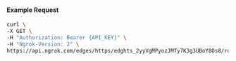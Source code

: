 <!-- Code generated for API Clients. DO NOT EDIT. -->

#### Example Request

```bash
curl \
-X GET \
-H "Authorization: Bearer {API_KEY}" \
-H "Ngrok-Version: 2" \
https://api.ngrok.com/edges/https/edghts_2yyVgMPyozJMTy7K3g3UBoY8Os8/routes/edghtsrt_2yyVgIiE3XHXBHFy38lkLF6JmZZ/oauth
```
